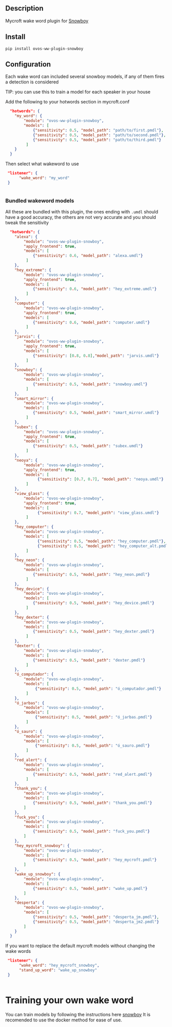 ## Description
Mycroft wake word plugin for [Snowboy](https://github.com/seasalt-ai/snowboy)

## Install

`pip install ovos-ww-plugin-snowboy`

## Configuration

Each wake word can included several snowboy models, if any of them fires a detection is considered

TIP: you can use this to train a model for each speaker in your house

Add the following to your hotwords section in mycroft.conf

```json
  "hotwords": {
    "my_word": {
        "module": "ovos-ww-plugin-snowboy",
        "models": [
            {"sensitivity": 0.5, "model_path": "path/to/first.pmdl"},
            {"sensitivity": 0.5, "model_path": "path/to/second.pmdl"},
            {"sensitivity": 0.5, "model_path": "path/to/third.pmdl"}
         ]
    }
  }
```

Then select what wakeword to use

```json
 "listener": {
      "wake_word": "my_word"
 }
 
```

### Bundled wakeword models

All these are bundled with this plugin, the ones ending with ```.umdl``` should have a good accuracy, the others are not very accurate and you should tweak the sensitivity

```json
  "hotwords": {
    "alexa": {
        "module": "ovos-ww-plugin-snowboy",
        "apply_frontend": true,
        "models": [
            {"sensitivity": 0.6, "model_path": "alexa.umdl"}
         ]
    },
    "hey_extreme": {
        "module": "ovos-ww-plugin-snowboy",
        "apply_frontend": true,
        "models": [
            {"sensitivity": 0.6, "model_path": "hey_extreme.umdl"}
         ]
    },
    "computer": {
        "module": "ovos-ww-plugin-snowboy",
        "apply_frontend": true,
        "models": [
            {"sensitivity": 0.6, "model_path": "computer.umdl"}
         ]
    },
    "jarvis": {
        "module": "ovos-ww-plugin-snowboy",
        "apply_frontend": true,
        "models": [
            {"sensitivity": [0.8, 0.8],"model_path": "jarvis.umdl"}
         ]
    },
    "snowboy": {
        "module": "ovos-ww-plugin-snowboy",
        "models": [
            {"sensitivity": 0.5, "model_path": "snowboy.umdl"}
         ]
    },
    "smart_mirror": {
        "module": "ovos-ww-plugin-snowboy",
        "models": [
            {"sensitivity": 0.5, "model_path": "smart_mirror.umdl"}
         ]
    },
    "subex": {
        "module": "ovos-ww-plugin-snowboy",
        "apply_frontend": true,
        "models": [
            {"sensitivity": 0.5, "model_path": "subex.umdl"}
         ]
    },
    "neoya": {
        "module": "ovos-ww-plugin-snowboy",
        "apply_frontend": true,
        "models": [
              {"sensitivity": [0.7, 0.7], "model_path": "neoya.umdl"}
         ]
    },
    "view_glass": {
        "module": "ovos-ww-plugin-snowboy",
        "apply_frontend": true,
        "models": [
              {"sensitivity": 0.7, "model_path": "view_glass.umdl"}
         ]
    },
    "hey_computer": {
        "module": "ovos-ww-plugin-snowboy",
        "models": [
              {"sensitivity": 0.5, "model_path": "hey_computer.pmdl"},
              {"sensitivity": 0.5, "model_path": "hey_computer_alt.pmdl"}
         ]
    },
    "hey_neon": {
        "module": "ovos-ww-plugin-snowboy",
        "models": [
            {"sensitivity": 0.5, "model_path": "hey_neon.pmdl"}
         ]
    },
    "hey_device": {
        "module": "ovos-ww-plugin-snowboy",
        "models": [
            {"sensitivity": 0.5, "model_path": "hey_device.pmdl"}
         ]
    },
    "hey_dexter": {
        "module": "ovos-ww-plugin-snowboy",
        "models": [
            {"sensitivity": 0.5, "model_path": "hey_dexter.pmdl"}
         ]
    },
    "dexter": {
        "module": "ovos-ww-plugin-snowboy",
        "models": [
            {"sensitivity": 0.5, "model_path": "dexter.pmdl"}
         ]
    },
    "ó_computador": {
        "module": "ovos-ww-plugin-snowboy",
        "models": [
             {"sensitivity": 0.5, "model_path": "ó_computador.pmdl"}
         ]
    },
    "ó_jarbas": {
        "module": "ovos-ww-plugin-snowboy",
        "models": [
             {"sensitivity": 0.5, "model_path": "ó_jarbas.pmdl"}
         ]
    },
    "ó_sauro": {
        "module": "ovos-ww-plugin-snowboy",
        "models": [
             {"sensitivity": 0.5, "model_path": "ó_sauro.pmdl"}
         ]
    },
    "red_alert": {
        "module": "ovos-ww-plugin-snowboy",
        "models": [
            {"sensitivity": 0.5, "model_path": "red_alert.pmdl"}
         ]
    },
    "thank_you": {
        "module": "ovos-ww-plugin-snowboy",
        "models": [
            {"sensitivity": 0.5, "model_path": "thank_you.pmdl"}
        ]
    },
    "fuck_you": {
        "module": "ovos-ww-plugin-snowboy",
        "models": [
            {"sensitivity": 0.5, "model_path": "fuck_you.pmdl"}
        ]
    },
    "hey_mycroft_snowboy": {
        "module": "ovos-ww-plugin-snowboy",
        "models": [
            {"sensitivity": 0.5, "model_path": "hey_mycroft.pmdl"}
        ]
    },
    "wake_up_snowboy": {
        "module": "ovos-ww-plugin-snowboy",
        "models": [
            {"sensitivity": 0.5, "model_path": "wake_up.pmdl"}
        ]
    },
    "desperta": {
        "module": "ovos-ww-plugin-snowboy",
        "models": [
            {"sensitivity": 0.5, "model_path": "desperta_jm.pmdl"},
            {"sensitivity": 0.5, "model_path": "desperta_jm2.pmdl"}
        ]
    }
  }
```

If you want to replace the default mycroft models without changing the wake words

```json
 "listener": {
      "wake_word": "hey_mycroft_snowboy",
      "stand_up_word": "wake_up_snowboy"
 }
 
```

# Training your own wake word

You can train models by following the instructions here [snowboy](https://github.com/seasalt-ai/snowboy)
It is recomended to use the docker method for ease of use.
